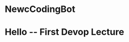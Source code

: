 # NewcCodingBot
<!DOCTYPE html>
<html lang="en">
<head>
    <meta charset="UTF-8">
    <meta http-equiv="X-UA-Compatible" content="IE=edge">
    <meta name="viewport" content="width=device-width, initial-scale=1.0">
    <title>My First Site Dhanu </title>
</head>
<body>
    <h1>Hello  -- 
        First Devop Lecture
    </h1>
</body>
</html>
